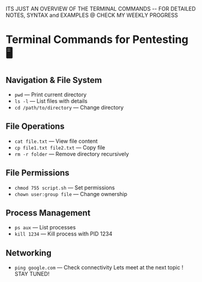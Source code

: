 ITS JUST AN OVERVIEW OF THE TERMINAL COMMANDS -- 
FOR DETAILED NOTES, SYNTAX and EXAMPLES @ CHECK MY WEEKLY PROGRESS



# Terminal Commands for Pentesting 🖥️

## Navigation & File System
- `pwd` — Print current directory  
- `ls -l` — List files with details  
- `cd /path/to/directory` — Change directory

## File Operations
- `cat file.txt` — View file content  
- `cp file1.txt file2.txt` — Copy file  
- `rm -r folder` — Remove directory recursively

## File Permissions
- `chmod 755 script.sh` — Set permissions  
- `chown user:group file` — Change ownership

## Process Management
- `ps aux` — List processes  
- `kill 1234` — Kill process with PID 1234

## Networking
- `ping google.com` — Check connectivity
  Lets meet at the next topic !
STAY TUNED!
